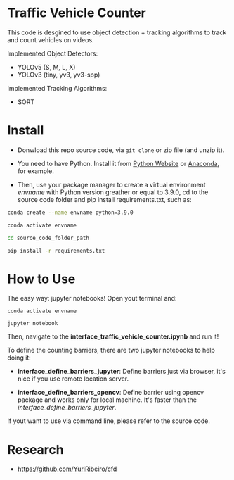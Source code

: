 # Traffic Vehicle Counter

This code is desgined to use object detection + tracking algorithms to track and count vehicles on videos.

Implemented Object Detectors:
- YOLOv5 (S, M, L, X)
- YOLOv3 (tiny, yv3, yv3-spp)

Implemented Tracking Algorithms:
- SORT


# Install
- Donwload this repo source code, via `git clone` or zip file (and unzip it).

- You need to have Python. Install it from [Python Website](https://www.python.org/) or [Anaconda](https://anaconda.org/), for example.

- Then, use your package manager to create a virtual environment *envname* with Python version greather or equal to 3.9.0, cd to the source code folder and pip install requirements.txt, such as:

```bash
conda create --name envname python=3.9.0

conda activate envname

cd source_code_folder_path

pip install -r requirements.txt
```

# How to Use
The easy way: jupyter notebooks! Open yout terminal and:

```
conda activate envname

jupyter notebook
```

Then, navigate to the **interface_traffic_vehicle_counter.ipynb** and run it!

To define the counting barriers, there are two jupyter notebooks to help doing it: 

- **interface_define_barriers_jupyter**: Define barriers just via browser, it's nice if you use remote location server.

- **interface_define_barriers_opencv**: Define barrier using opencv package and works only for local machine. It's faster than the *interface_define_barriers_jupyter*.

If yout want to use via command line, please refer to the source code.

# Research
-  https://github.com/YuriRibeiro/cfd


